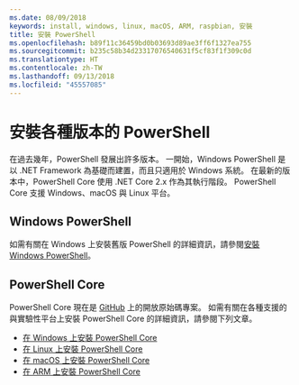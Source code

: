 ```yaml
---
ms.date: 08/09/2018
keywords: install, windows, linux, macOS, ARM, raspbian, 安裝
title: 安裝 PowerShell
ms.openlocfilehash: b89f11c36459bd0b03693d89ae3ff6f1327ea755
ms.sourcegitcommit: b235c58b34d23317076540631f5cf83f1f309c0d
ms.translationtype: HT
ms.contentlocale: zh-TW
ms.lasthandoff: 09/13/2018
ms.locfileid: "45557085"
---
```

# <a name="installing-various-versions-of-powershell"></a>安裝各種版本的 PowerShell

在過去幾年，PowerShell 發展出許多版本。 一開始，Windows PowerShell 是以 .NET Framework 為基礎而建置，而且只適用於 Windows 系統。 在最新的版本中，PowerShell Core 使用 .NET Core 2.x 作為其執行階段。 PowerShell Core 支援 Windows、macOS 與 Linux 平台。

## <a name="windows-powershell"></a>Windows PowerShell

如需有關在 Windows 上安裝舊版 PowerShell 的詳細資訊，請參閱[安裝 Windows PowerShell](installing-windows-powershell.md)。

## <a name="powershell-core"></a>PowerShell Core

PowerShell Core 現在是 [GitHub](https://github.com/powershell/powershell) 上的開放原始碼專案。
如需有關在各種支援的與實驗性平台上安裝 PowerShell Core 的詳細資訊，請參閱下列文章。

- [在 Windows 上安裝 PowerShell Core](Installing-PowerShell-Core-on-Windows.md)
- [在 Linux 上安裝 PowerShell Core](Installing-PowerShell-Core-on-Linux.md)
- [在 macOS 上安裝 PowerShell Core](Installing-PowerShell-Core-on-macOS.md)
- [在 ARM 上安裝 PowerShell Core](PowerShell-Core-on-ARM.md)
